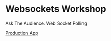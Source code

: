 # Websockets Workshop

Ask The Audience. Web Socket Polling

[Production App](ask-the-wong-audience.herokuapp.com)
